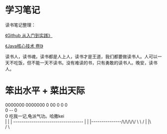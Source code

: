 # 学习笔记

读书笔记整理：

[《Github 从入门到实践》](https://github.com/wzyys1/JavaNotes/tree/master/Github%20entry%20and%20practice)

[《Java核心技术 卷I》](https://github.com/wzyys1/JavaNotes/tree/master/Core%20Java%20I)

读书人，读书魂，读书都是人上人，读书才是王道，我们都要做读书人。人可以一天不吃饭，但不能一天不读书。没有难读的书，只有勇敢的读书人。晚安，读书人。

笨出水平 + 菜出天际
 ==================
0000000       0000000
   0     00     0
     0        0			
       0 -- 0 															
         0        	吃我一记,龟派气功。哈撒kei			
       | | | -----------------------------------
       | | |---------------/\\/\\/\\/\\/ \\  \\ 
      / | |\\														 
     /      \\					
